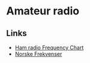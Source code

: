 # Amateur radio

## Links

- [Ham radio Frequency Chart](https://qrznow.com/ham-radio-frequency-chart/)
- [Norske Frekvenser](http://www.smartprodukter.com/radio-frekvenser.html)
